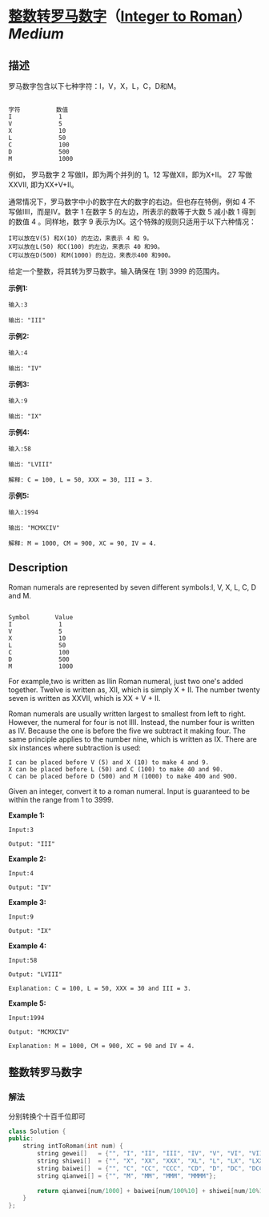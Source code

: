 # [整数转罗马数字](https://leetcode-cn.com/problems/integer-to-roman)（[Integer to Roman](https://leetcode.com/problems/integer-to-roman)）*Medium*
## 描述
罗马数字包含以下七种字符：I，V，X，L，C，D和M。
```

字符          数值
I             1
V             5
X             10
L             50
C             100
D             500
M             1000
```

例如， 罗马数字 2 写做II，即为两个并列的 1。12 写做XII，即为X+II。 27 写做XXVII, 即为XX+V+II。

通常情况下，罗马数字中小的数字在大的数字的右边。但也存在特例，例如 4 不写做IIII，而是IV。数字 1 在数字 5 的左边，所表示的数等于大数 5 减小数 1 得到的数值 4 。同样地，数字 9 表示为IX。这个特殊的规则只适用于以下六种情况：


	I可以放在V(5) 和X(10) 的左边，来表示 4 和 9。
	X可以放在L(50) 和C(100) 的左边，来表示 40 和90。
	C可以放在D(500) 和M(1000) 的左边，来表示400 和900。


给定一个整数，将其转为罗马数字。输入确保在 1到 3999 的范围内。

**示例1:**
```
输入:3

输出: "III"
```

**示例2:**
```
输入:4

输出: "IV"
```

**示例3:**
```
输入:9

输出: "IX"
```

**示例4:**
```
输入:58

输出: "LVIII"

解释: C = 100, L = 50, XXX = 30, III = 3.
```


**示例5:**
```
输入:1994

输出: "MCMXCIV"

解释: M = 1000, CM = 900, XC = 90, IV = 4.
```

## Description
Roman numerals are represented by seven different symbols:I, V, X, L, C, D and M.

```

Symbol       Value
I             1
V             5
X             10
L             50
C             100
D             500
M             1000
```

For example,two is written as IIin Roman numeral, just two one&#39;s added together. Twelve is written as, XII, which is simply X + II. The number twenty seven is written as XXVII, which is XX + V + II.

Roman numerals are usually written largest to smallest from left to right. However, the numeral for four is not IIII. Instead, the number four is written as IV. Because the one is before the five we subtract it making four. The same principle applies to the number nine, which is written as IX. There are six instances where subtraction is used:


	I can be placed before V (5) and X (10) to make 4 and 9.
	X can be placed before L (50) and C (100) to make 40 and 90.
	C can be placed before D (500) and M (1000) to make 400 and 900.


Given an integer, convert it to a roman numeral. Input is guaranteed to be within the range from 1 to 3999.

**Example 1:**
```
Input:3

Output: "III"
```

**Example 2:**
```
Input:4

Output: "IV"
```

**Example 3:**
```
Input:9

Output: "IX"
```

**Example 4:**
```
Input:58

Output: "LVIII"

Explanation: C = 100, L = 50, XXX = 30 and III = 3.
```


**Example 5:**
```
Input:1994

Output: "MCMXCIV"

Explanation: M = 1000, CM = 900, XC = 90 and IV = 4.
```


## 整数转罗马数字
### 解法
分别转换个十百千位即可
```c++
class Solution {
public:
    string intToRoman(int num) {
        string gewei[]   = {"", "I", "II", "III", "IV", "V", "VI", "VII", "VIII", "IX"};
        string shiwei[]  = {"", "X", "XX", "XXX", "XL", "L", "LX", "LXX", "LXXX", "XC"};
        string baiwei[]  = {"", "C", "CC", "CCC", "CD", "D", "DC", "DCC", "DCCC", "CM"};
        string qianwei[] = {"", "M", "MM", "MMM", "MMMM"};
        
        return qianwei[num/1000] + baiwei[num/100%10] + shiwei[num/10%10] + gewei[num%10];
    }
};
```